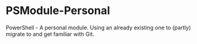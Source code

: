 # PSModule-Personal
PowerShell - A personal module. Using an already existing one to (partly) migrate to and get familiar with Git.

